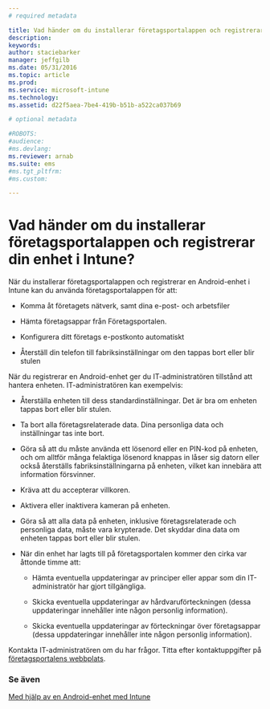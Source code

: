```yaml
---
# required metadata

title: Vad händer om du installerar företagsportalappen och registrerar din enhet i Intune? | Microsoft Intune
description:
keywords:
author: staciebarker
manager: jeffgilb
ms.date: 05/31/2016
ms.topic: article
ms.prod:
ms.service: microsoft-intune
ms.technology:
ms.assetid: d22f5aea-7be4-419b-b51b-a522ca037b69

# optional metadata

#ROBOTS:
#audience:
#ms.devlang:
ms.reviewer: arnab
ms.suite: ems
#ms.tgt_pltfrm:
#ms.custom:

---
```



# Vad händer om du installerar företagsportalappen och registrerar din enhet i Intune?

När du installerar företagsportalappen och registrerar en Android-enhet i Intune kan du använda företagsportalappen för att:

-   Komma åt företagets nätverk, samt dina e-post- och arbetsfiler

-   Hämta företagsappar från Företagsportalen.

-   Konfigurera ditt företags e-postkonto automatiskt

-   Återställ din telefon till fabriksinställningar om den tappas bort eller blir stulen

När du registrerar en Android-enhet ger du IT-administratören tillstånd att hantera enheten. IT-administratören kan exempelvis:

-   Återställa enheten till dess standardinställningar. Det är bra om enheten tappas bort eller blir stulen.

-   Ta bort alla företagsrelaterade data. Dina personliga data och inställningar tas inte bort.

-   Göra så att du måste använda ett lösenord eller en PIN-kod på enheten, och om alltför många felaktiga lösenord knappas in låser sig datorn eller också återställs fabriksinställningarna på enheten, vilket kan innebära att information försvinner.

-   Kräva att du accepterar villkoren.

-   Aktivera eller inaktivera kameran på enheten.

-   Göra så att alla data på enheten, inklusive företagsrelaterade och personliga data, måste vara krypterade. Det skyddar dina data om enheten tappas bort eller blir stulen.

-   När din enhet har lagts till på företagsportalen kommer den cirka var åttonde timme att:

    -   Hämta eventuella uppdateringar av principer eller appar som din IT-administratör har gjort tillgängliga.

    -   Skicka eventuella uppdateringar av hårdvaruförteckningen (dessa uppdateringar innehåller inte någon personlig information).

    -   Skicka eventuella uppdateringar av förteckningar över företagsappar (dessa uppdateringar innehåller inte någon personlig information).

Kontakta IT-administratören om du har frågor. Titta efter kontaktuppgifter på [företagsportalens webbplats](http://portal.manage.microsoft.com).

### Se även
[Med hjälp av en Android-enhet med Intune](using-your-android-device-with-intune.md)

<!--HONumber=Jun16_HO2-->


